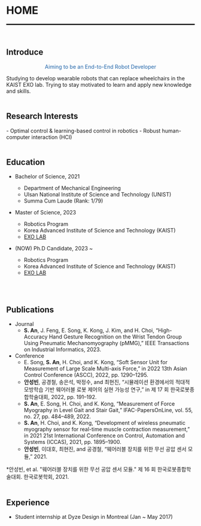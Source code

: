 <head>
<style>
mark { 
  background-color: white;
  color: rgb(51, 87, 128);
}
</style>
</head>

<h1> HOME </h1>

<hr style="height:3px; background-color:black; border:0;">

<br>
<h2>Introduce</h2>
<center><p style="color:#2266aa;"> Aiming to be an End-to-End Robot Developer </p></center>
Studying to develop wearable robots that can replace wheelchairs in the KAIST EXO lab.
Trying to stay motivated to learn and apply new knowledge and skills.
<br>
<br>

<h2>Research Interests</h2>
- Optimal control & learning-based control in robotics
- Robust human-computer interaction (HCI)
<br>
<br>

<h2>Education</h2>

* Bachelor of Science, 2021
  * Department of Mechanical Engineering
  * Ulsan National Institute of Science and Technology (UNIST)
  * Summa Cum Laude (Rank: 1/79)

* Master of Science, 2023
  * Robotics Program
  * Korea Advanced Institute of Science and Technology (KAIST)
  * [EXO LAB](http://robotics.kaist.ac.kr)

* (NOW) Ph.D Candidate, 2023 ~
  * Robotics Program
  * Korea Advanced Institute of Science and Technology (KAIST)
  * [EXO LAB](http://robotics.kaist.ac.kr)
<br>
<br>

<h2>Publications</h2>

* Journal
  * **S. An**, J. Feng, E. Song, K. Kong, J. Kim, and H. Choi, “High-Accuracy Hand Gesture Recognition on the Wrist Tendon Group Using Pneumatic Mechanomyography (pMMG),” IEEE Transactions on Industrial Informatics, 2023.
* Conference
  * E. Song, **S. An**, H. Choi, and K. Kong, “Soft Sensor Unit for Measurement of Large Scale Multi-axis Force,” in 2022 13th Asian Control Conference (ASCC), 2022, pp. 1290–1295.
  * **안성빈**, 공경철, 송은석, 박정수, and 최현진, “시뮬레이션 환경에서의 적대적 모방학습 기반 웨어러블 로봇 제어의 실현 가능성 연구,” in 제 17 회 한국로봇종합학술대회, 2022, pp. 191–192.
  * **S. An**, E. Song, H. Choi, and K. Kong, “Measurement of Force Myography in Level Gait and Stair Gait,” IFAC-PapersOnLine, vol. 55, no. 27, pp. 484–489, 2022.
  * **S. An**, H. Choi, and K. Kong, “Development of wireless pneumatic myography sensor for real-time muscle contraction measurement,” in 2021 21st International Conference on Control, Automation and Systems (ICCAS), 2021, pp. 1895–1900.
  * **안성빈**, 이대호, 최현진, and 공경철, “웨어러블 장치를 위한 무선 공압 센서 모듈,” 2021.

*안성빈, et al. "웨어러블 장치를 위한 무선 공압 센서 모듈." 제 16 회 한국로봇종합학술대회. 한국로봇학회, 2021.
<br>
<br>

<h2>Experience</h2>

* Student internship at Dyze Design in Montreal (Jan ~ May 2017)

<!-- <p style="font-size:11px">Page template forked from <a href="https://github.com/evanca/quick-portfolio">evanca</a></p> -->
<!-- Remove above link if you don't want to attibute -->
